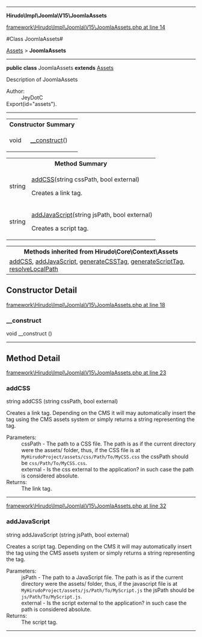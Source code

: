 

- - -

**Hirudo\Impl\Joomla\V15\JoomlaAssets**


<a href="https://github.com/JeyDotC/Hirudo/blob/make-composer-compatible/framework/Hirudo/Impl/Joomla/V15/JoomlaAssets.php#L14" target='_blank'>framework\Hirudo\Impl\Joomla\V15\JoomlaAssets.php at line 14</a>

#Class JoomlaAssets#

<a href="https://github.com/JeyDotC/Hirudo-docs/blob/master/Hirudo/Core/Context/Assets.md">Assets</a>
 &gt; **JoomlaAssets**




- - -

<p><strong>public  class</strong> <span>JoomlaAssets</span>
<strong>extends</strong> <a href="https://github.com/JeyDotC/Hirudo-docs/blob/master/Hirudo/Core/Context/Assets.md">Assets</a>

</p>

<div class="comment" id="overview_description"><p>Description of JoomlaAssets</p></div>

<dl>
<dt>Author:</dt>
<dd>JeyDotC</dd>
<dt>Export(id="assets").</dt>
</dl>


<hr />

<table id="summary_constructor">
<tr><th colspan="2">Constructor Summary</th></tr>
<tr>
<td><span class='k'></span> <span class='nx'>void</span></td>
<td class="description"><p class="name"><a href="#__construct">__construct</a>()</p></td>
</tr>
</table>

<table id="summary_method">
<tr><th colspan="2">Method Summary</th></tr>
<tr>
<td><span class='k'></span> <span class='nx'>string</span></td>
<td class="description"><p class="name"><a href="#addcss">addCSS</a>(string cssPath, bool external)</p><p class="description">Creates a link tag. </p></td>
</tr>
<tr>
<td><span class='k'></span> <span class='nx'>string</span></td>
<td class="description"><p class="name"><a href="#addjavascript">addJavaScript</a>(string jsPath, bool external)</p><p class="description">Creates a script tag. </p></td>
</tr>
</table>

<table class="inherit">
<tr><th colspan="2">Methods inherited from Hirudo\Core\Context\Assets</th></tr>
<tr><td><a href="https://github.com/JeyDotC/Hirudo-docs/blob/master/Hirudo/Core/Context/Assets.md#addcss">addCSS</a>, <a href="https://github.com/JeyDotC/Hirudo-docs/blob/master/Hirudo/Core/Context/Assets.md#addjavascript">addJavaScript</a>, <a href="https://github.com/JeyDotC/Hirudo-docs/blob/master/Hirudo/Core/Context/Assets.md#generatecsstag">generateCSSTag</a>, <a href="https://github.com/JeyDotC/Hirudo-docs/blob/master/Hirudo/Core/Context/Assets.md#generatescripttag">generateScriptTag</a>, <a href="https://github.com/JeyDotC/Hirudo-docs/blob/master/Hirudo/Core/Context/Assets.md#resolvelocalpath">resolveLocalPath</a></td></tr></table>

<h2>Constructor Detail</h2>


<a href="https://github.com/JeyDotC/Hirudo/blob/make-composer-compatible/framework/Hirudo/Impl/Joomla/V15/JoomlaAssets.php#L18" target='_blank'>framework\Hirudo\Impl\Joomla\V15\JoomlaAssets.php at line 18</a>

<h3 id="__construct">__construct</h3>
<span class='k'></span> <span class='nx'>void</span> <span class='nf'>__construct</span> ()

<div class="details">

</div>

- - -

<h2 id="detail_method">Method Detail</h2>

<a href="https://github.com/JeyDotC/Hirudo/blob/make-composer-compatible/framework/Hirudo/Impl/Joomla/V15/JoomlaAssets.php#L23" target='_blank'>framework\Hirudo\Impl\Joomla\V15\JoomlaAssets.php at line 23</a>

<h3 id="addCSS()">addCSS</h3>
<span class='k'></span> <span class='nx'>string</span> <span class='nf'>addCSS</span> (string cssPath, bool external)

<div class="details">
<p><p>Creates a link tag. Depending on the CMS it will may automatically insert
the tag using the CMS assets system or simply returns a string representing
the tag.</p></p><dl>
<dt>Parameters:</dt>
<dd>cssPath - The path to a CSS file. The path is as if the current directory were the assets/ folder, thus, if the CSS file is at <code>MyHirudoProject/assets/css/Path/To/MyCSS.css</code> the cssPath should be <code>css/Path/To/MyCSS.css</code>.</dd>
<dd>external - Is the css external to the application? in such case the path is considered absolute.</dd>
<dt>Returns:</dt>
<dd>The link tag.</dd>
</dl>

</div>

- - -


<a href="https://github.com/JeyDotC/Hirudo/blob/make-composer-compatible/framework/Hirudo/Impl/Joomla/V15/JoomlaAssets.php#L32" target='_blank'>framework\Hirudo\Impl\Joomla\V15\JoomlaAssets.php at line 32</a>

<h3 id="addJavaScript()">addJavaScript</h3>
<span class='k'></span> <span class='nx'>string</span> <span class='nf'>addJavaScript</span> (string jsPath, bool external)

<div class="details">
<p><p>Creates a script tag. Depending on the CMS it will may automatically insert
the tag using the CMS assets system or simply returns a string representing
the tag.</p></p><dl>
<dt>Parameters:</dt>
<dd>jsPath - The path to a JavaScript file. The path is as if the current directory were the assets/ folder, thus, if the javascript file is at <code>MyHirudoProject/assets/js/Path/To/MyScript.js</code> the jsPath should be <code>js/Path/To/MyScript.js</code>.</dd>
<dd>external - Is the script external to the application? in such case the path is considered absolute.</dd>
<dt>Returns:</dt>
<dd>The script tag.</dd>
</dl>

</div>

- - -

